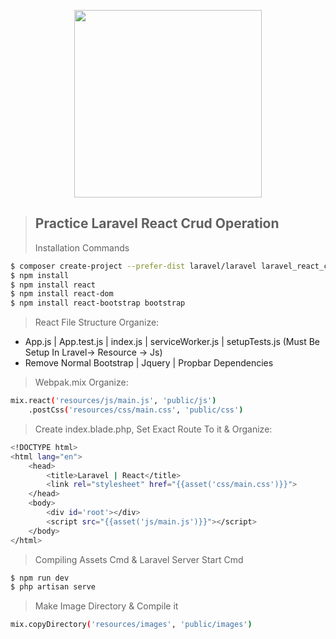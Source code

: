 <p align="center"><a href="https://laravel.com" target="_blank"><img src="https://raw.githubusercontent.com/laravel/art/master/logo-lockup/5%20SVG/2%20CMYK/1%20Full%20Color/laravel-logolockup-cmyk-red.svg" width="300"></a></p>

> ## Practice Laravel React Crud Operation
> Installation Commands
```sh
$ composer create-project --prefer-dist laravel/laravel laravel_react_crud
$ npm install
$ npm install react
$ npm install react-dom
$ npm install react-bootstrap bootstrap
```
> React File Structure Organize:
-   App.js | App.test.js | index.js | serviceWorker.js | setupTests.js (Must Be Setup In Lravel-> Resource -> Js)
-   Remove Normal Bootstrap | Jquery | Propbar Dependencies
 
 > Webpak.mix Organize:
```sh 
mix.react('resources/js/main.js', 'public/js')
    .postCss('resources/css/main.css', 'public/css')
```
 > Create index.blade.php, Set Exact Route To it & Organize:
```sh
<!DOCTYPE html>
<html lang="en">
    <head>
        <title>Laravel | React</title>
        <link rel="stylesheet" href="{{asset('css/main.css')}}">
    </head>
    <body>
        <div id='root'></div>
        <script src="{{asset('js/main.js')}}"></script>
    </body>
</html>
```
> Compiling Assets Cmd & Laravel Server Start Cmd
```sh
$ npm run dev
$ php artisan serve
```
> Make Image Directory & Compile it
```sh 
mix.copyDirectory('resources/images', 'public/images')
```
